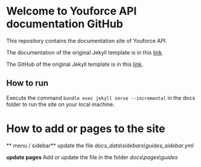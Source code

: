 # Welcome to Youforce API documentation GitHub

This repository contains the documentation site of Youforce API.

The documentation of the original Jekyll template is in this [link](https://idratherbewriting.com/documentation-theme-jekyll/index.html).

The GitHub of the original Jekyll template is in this [link](https://github.com/tomjoht/documentation-theme-jekyll).

## How to run

Execute the command ```bundle exec jekyll serve --incremental``` in the docs folder to run the site on your local machine.

# How to add or pages to the site

** menu / sidebar**
update the file *docs\_data\sidebars\guides_sidebar.yml* 

**update pages**
Add or update the file in the folder *docs\pages\guides*


